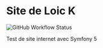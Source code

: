 # Site de Loic K
 ![GitHub Workflow Status](https://img.shields.io/github/workflow/status/loic943/Loic_K/Continuous%20Integration?label=CI&style=plastic)

Test de site internet avec Symfony 5
